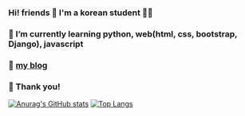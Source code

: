 ### Hi! friends 👋 I'm a korean student 👨‍🎓

### 🌱 I’m currently learning python, web(html, css, bootstrap, Django), javascript
### 🦈 [my blog](https://kaso5552.github.io/)
### 📖 Thank you!


[![Anurag's GitHub stats](https://github-readme-stats.vercel.app/api?username=kaso5552&show_icons=true&theme=gruvbox)](https://github.com/anuraghazra/github-readme-stats)
[![Top Langs](https://github-readme-stats.vercel.app/api/top-langs/?username=kaso5552)](https://github.com/anuraghazra/github-readme-stats)
